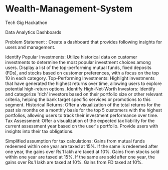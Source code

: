 # Wealth-Management-System
Tech Gig Hackathon

Data Analytics Dashboards

Problem Statement : Create a dashboard that provides following insights for users and management.

Identify Popular Investments: Utilize historical data on customer investments to determine the most popular investment choices among users. Display a list of the top-performing mutual funds, fixed deposits (FDs), and stocks based on customer preferences, with a focus on the top 10 in each category.
Top-Performing Investments: Highlight investments that have generated the highest returns over time, allowing users to explore potential high-return options.
Identify High-Net-Worth Investors: Identify and categorize 'rich' investors based on their portfolio size or other relevant criteria, helping the bank target specific services or promotions to this segment.
Historical Returns: Offer a visualization of the total returns for the past six months on a monthly basis for the top 5 customers with the highest portfolios, allowing users to track their investment performance over time.
Tax Assessment: Offer a visualization of the expected tax liability for the current assessment year based on the user's portfolio. Provide users with insights into their tax obligations.

Simplified assumption for tax calculations:
Gains from mutual funds redeemed within one year are taxed at 15%. If the same is redeemed after one year, the gains over Rs.1 lakh are taxed at 10%.
Gains from stocks sold within one year are taxed at 15%. If the same are sold after one year, the gains over Rs.1 lakh are taxed at 10%.
Gains from FD taxed at 10%.

